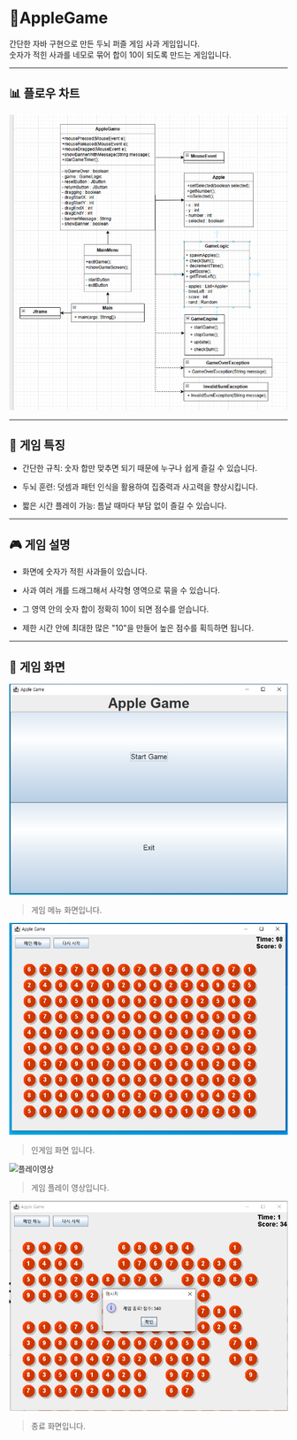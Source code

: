 # 🍎AppleGame


간단한 자바 구현으로 만든 두뇌 퍼즐 게임 사과 게임입니다. <br>
숫자가 적힌 사과를 네모로 묶어 합이 10이 되도록 만드는 게임입니다.


---
## 📊 플로우 차트
![플로우 차트](AppleGameImage/flowchart.png)

---

## 🧠 게임 특징
- 간단한 규칙: 숫자 합만 맞추면 되기 때문에 누구나 쉽게 즐길 수 있습니다.

- 두뇌 훈련: 덧셈과 패턴 인식을 활용하여 집중력과 사고력을 향상시킵니다.

- 짧은 시간 플레이 가능: 틈날 때마다 부담 없이 즐길 수 있습니다.

---


## 🎮 게임 설명
- 화면에 숫자가 적힌 사과들이 있습니다. 

- 사과 여러 개를 드래그해서 사각형 영역으로 묶을 수 있습니다. 

- 그 영역 안의 숫자 합이 정확히 10이 되면 점수를 얻습니다.

- 제한 시간 안에 최대한 많은 "10"을 만들어 높은 점수를 획득하면 됩니다. 

---

## 📸 게임 화면
![메인화면](AppleGameImage/mainmenu.png)

> 게임 메뉴 화면입니다.

![인게임화면](AppleGameImage/gamewindow.png)

> 인게임 화면 입니다.

![플레이영상](AppleGameImage/Gameplay.gif)

> 게임 플레이 영상입니다.

![점수화면](AppleGameImage/score.png)

> 종료 화면입니다.

